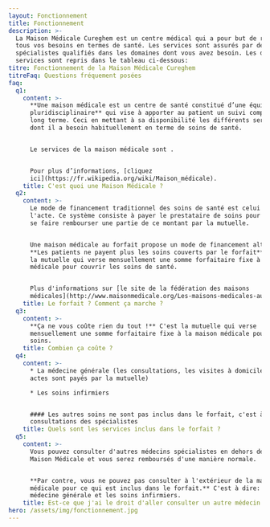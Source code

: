 ```yaml
---
layout: Fonctionnement
title: Fonctionnement
description: >-
  La Maison Médicale Cureghem est un centre médical qui a pour but de répondre à
  tous vos besoins en termes de santé. Les services sont assurés par des
  spécialistes qualifiés dans les domaines dont vous avez besoin. Les différents
  services sont repris dans le tableau ci-dessous:
titre: Fonctionnement de la Maison Médicale Cureghem
titreFaq: Questions fréquement posées
faq:
  q1:
    content: >-
      **Une maison médicale est un centre de santé constitué d’une équipe
      pluridisciplinaire** qui vise à apporter au patient un suivi complet à
      long terme. Ceci en mettant à sa disponibilité les différents services
      dont il a besoin habituellement en terme de soins de santé.


      Le services de la maison médicale sont .


      Pour plus d’informations, [cliquez
      ici](https://fr.wikipedia.org/wiki/Maison_médicale).
    title: C'est quoi une Maison Médicale ?
  q2:
    content: >-
      Le mode de financement traditionnel des soins de santé est celui nommé à
      l'acte. Ce système consiste à payer le prestataire de soins pour ensuite
      se faire rembourser une partie de ce montant par la mutuelle.


      Une maison médicale au forfait propose un mode de financement alternatif.
      **Les patients ne payent plus les soins couverts par le forfait**, c'est
      la mutuelle qui verse mensuellement une somme forfaitaire fixe à la maison
      médicale pour couvrir les soins de santé.


      Plus d'informations sur [le site de la fédération des maisons
      médicales](http://www.maisonmedicale.org/Les-maisons-medicales-au-forfait.html)
    title: Le forfait ? Comment ça marche ?
  q3:
    content: >-
      **Ça ne vous coûte rien du tout !** C'est la mutuelle qui verse
      mensuellement une somme forfaitaire fixe à la maison médicale pour vos
      soins.
    title: Combien ça coûte ?
  q4:
    content: >-
      * La médecine générale (les consultations, les visites à domicile, les
      actes sont payés par la mutuelle)

      * Les soins infirmiers


      #### Les autres soins ne sont pas inclus dans le forfait, c'est à dire les
      consultations des spécialistes
    title: Quels sont les services inclus dans le forfait ?
  q5:
    content: >-
      Vous pouvez consulter d'autres médecins spécialistes en dehors de la
      Maison Médicale et vous serez remboursés d'une manière normale.


      **Par contre, vous ne pouvez pas consulter à l'extérieur de la maison
      médicale pour ce qui est inclus dans le forfait.** C'est à dire: La
      médecine générale et les soins infirmiers.
    title: Est-ce que j'ai le droit d'aller consulter un autre médecin ?
hero: /assets/img/fonctionnement.jpg
---
```

